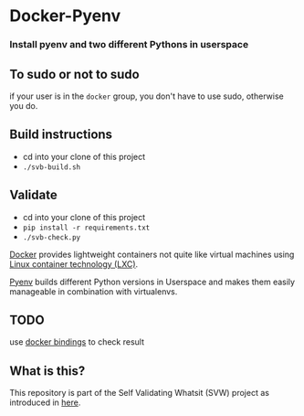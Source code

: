 # Docker-Pyenv

### Install pyenv and two different Pythons in userspace

## To sudo or not to sudo

if your user is in the `docker` group, you don't have to use sudo, otherwise you do.

## Build instructions

* cd into your clone of this project
* `./svb-build.sh`

## Validate

* cd into your clone of this project
* `pip install -r requirements.txt`
* `./svb-check.py`

[Docker](https://www.docker.com/) provides lightweight containers not quite like virtual machines using [Linux container technology (LXC)](https://linuxcontainers.org).

[Pyenv](https://github.com/yyuu/pyenv) builds different Python versions in Userspace and makes them easily manageable in combination with virtualenvs.

## TODO
use [docker bindings](http://docker-py.readthedocs.org/en/latest/api/) to check result

## What is this?

This repository is part of the Self Validating Whatsit (SVW) project as introduced in [here](https://self-validating-whatsit.github.io/introduction/).
